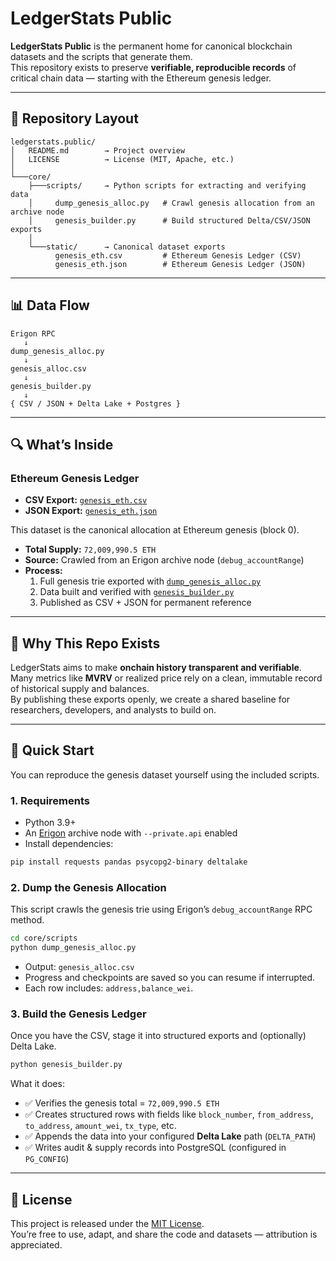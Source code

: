 # LedgerStats Public

**LedgerStats Public** is the permanent home for canonical blockchain datasets and the scripts that generate them.  
This repository exists to preserve **verifiable, reproducible records** of critical chain data — starting with the Ethereum genesis ledger.

---

## 📂 Repository Layout

```text
ledgerstats.public/
│   README.md        → Project overview
│   LICENSE          → License (MIT, Apache, etc.)
│
└───core/
    ├───scripts/     → Python scripts for extracting and verifying data
    │     dump_genesis_alloc.py   # Crawl genesis allocation from an archive node
    │     genesis_builder.py      # Build structured Delta/CSV/JSON exports
    │
    └───static/      → Canonical dataset exports
          genesis_eth.csv         # Ethereum Genesis Ledger (CSV)
          genesis_eth.json        # Ethereum Genesis Ledger (JSON)
```

---

## 📊 Data Flow

```text
Erigon RPC 
   ↓
dump_genesis_alloc.py 
   ↓
genesis_alloc.csv 
   ↓
genesis_builder.py 
   ↓
{ CSV / JSON + Delta Lake + Postgres }
```

---

## 🔍 What’s Inside

### Ethereum Genesis Ledger
- **CSV Export:** [`genesis_eth.csv`](core/static/genesis_eth.csv)  
- **JSON Export:** [`genesis_eth.json`](core/static/genesis_eth.json)  

This dataset is the canonical allocation at Ethereum genesis (block 0).

- **Total Supply:** `72,009,990.5 ETH`  
- **Source:** Crawled from an Erigon archive node (`debug_accountRange`)  
- **Process:**  
  1. Full genesis trie exported with [`dump_genesis_alloc.py`](core/scripts/dump_genesis_alloc.py)  
  2. Data built and verified with [`genesis_builder.py`](core/scripts/genesis_builder.py)  
  3. Published as CSV + JSON for permanent reference  

---

## 🎯 Why This Repo Exists

LedgerStats aims to make **onchain history transparent and verifiable**.  
Many metrics like **MVRV** or realized price rely on a clean, immutable record of historical supply and balances.  
By publishing these exports openly, we create a shared baseline for researchers, developers, and analysts to build on.

---

## 🚀 Quick Start

You can reproduce the genesis dataset yourself using the included scripts.

### 1. Requirements
- Python 3.9+  
- An [Erigon](https://github.com/ledgerwatch/erigon) archive node with `--private.api` enabled  
- Install dependencies:

```bash
pip install requests pandas psycopg2-binary deltalake
```

### 2. Dump the Genesis Allocation
This script crawls the genesis trie using Erigon’s `debug_accountRange` RPC method.

```bash
cd core/scripts
python dump_genesis_alloc.py
```

- Output: `genesis_alloc.csv`  
- Progress and checkpoints are saved so you can resume if interrupted.  
- Each row includes: `address,balance_wei`.

### 3. Build the Genesis Ledger
Once you have the CSV, stage it into structured exports and (optionally) Delta Lake.

```bash
python genesis_builder.py
```

What it does:
- ✅ Verifies the genesis total = `72,009,990.5 ETH`  
- ✅ Creates structured rows with fields like `block_number`, `from_address`, `to_address`, `amount_wei`, `tx_type`, etc.  
- ✅ Appends the data into your configured **Delta Lake** path (`DELTA_PATH`)  
- ✅ Writes audit & supply records into PostgreSQL (configured in `PG_CONFIG`)  

---

## 📜 License

This project is released under the [MIT License](LICENSE).  
You’re free to use, adapt, and share the code and datasets — attribution is appreciated.
